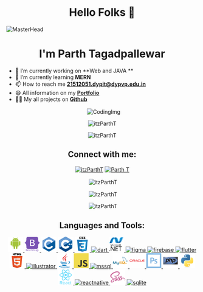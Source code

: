 <h1 align="center">Hello Folks 👋</h1>

![MasterHead](https://user-images.githubusercontent.com/74352611/151704311-fa5649c9-6fac-4640-9b7e-54a3d760521a.gif)

<h1 align="center">I'm Parth Tagadpallewar</h1>

- 🔭 I’m currently working on **Web and JAVA **
- 🌱 I’m currently learning **MERN**
- 📫 How to reach me **21512051.dypit@dypvp.edu.in**
- 😄 All information on my **[Portfolio](https://itzParthT.github.io/PortfolioWebsite/)**
- 👨‍🎓 My all projects on **[Github](https://github.com/itzParthT)**

<p align="center">&nbsp;
<img style="height:350px; width:400px;" align="center" alt="CodingImg" src="GitHub GIF.gif"/>
</p>

<p align="center"> <img src="https://komarev.com/ghpvc/?username=itzParthT&label=Profile%20views&color=0e75b6&style=flat" alt="itzParthT" /> </p>
<!-- <img src="https://visitor-badge.laobi.icu/badge?page_id=itzParthT" alt="visitor badge"/> -->

<p align="center"> <img src="https://github-profile-trophy.vercel.app/?username=itzParthT&theme=algolia&margin-w=20" alt="itzParthT" /></a> </p>

<h2 align="center">Connect with me:</h2>
<p align="center">
<a href="https://www.linkedin.com/in/parth-tagadpallewar/" target="blank"><img align="center" src="https://raw.githubusercontent.com/rahuldkjain/github-profile-readme-generator/master/src/images/icons/Social/linked-in-alt.svg" alt="itzParthT" height="27" width="37" /></a>
<a href="https://instagram.com/parth.tagadpallewar" target="blank"><img align="center" src="https://raw.githubusercontent.com/rahuldkjain/github-profile-readme-generator/master/src/images/icons/Social/instagram.svg" alt="Parth T" height="30" width="40" /></a>
</p>

<p align="center">&nbsp;<img align="center" src="https://github-readme-stats.vercel.app/api?username=itzParthT&show_icons=true&locale=en&theme=algolia" alt="itzParthT" /></p>

<p align="center">&nbsp;<img align="center" src="https://github-readme-streak-stats.herokuapp.com/?user=itzParthT&theme=algolia" alt="itzParthT" /></p>

<p align="center">&nbsp;<img src="https://github-readme-stats.vercel.app/api/top-langs?username=itzParthT&show_icons=true&locale=en&layout=compact&theme=algolia" alt="itzParthT" /></p>

<h2 align="center">Languages and Tools:</h2>
<p align="center"> <a href="https://developer.android.com" target="_blank" rel="noopener noreferrer"> <img src="https://raw.githubusercontent.com/devicons/devicon/master/icons/android/android-original-wordmark.svg" alt="android" width="40" height="40"/> </a> <a href="https://getbootstrap.com" target="_blank" rel="noreferrer"> <img src="https://raw.githubusercontent.com/devicons/devicon/master/icons/bootstrap/bootstrap-plain-wordmark.svg" alt="bootstrap" width="40" height="40"/> </a> <a href="https://www.cprogramming.com/" target="_blank" rel="noopener noreferrer"> <img src="https://raw.githubusercontent.com/devicons/devicon/master/icons/c/c-original.svg" alt="c" width="40" height="40"/> </a> <a href="https://www.w3schools.com/cpp/" target="_blank" rel="noreferrer"> <img src="https://raw.githubusercontent.com/devicons/devicon/master/icons/cplusplus/cplusplus-original.svg" alt="cplusplus" width="40" height="40"/> </a> <a href="https://www.w3schools.com/css/" target="_blank" rel="noopener noreferrer"> <img src="https://raw.githubusercontent.com/devicons/devicon/master/icons/css3/css3-original-wordmark.svg" alt="css3" width="40" height="40"/> </a> <a href="https://dart.dev" target="_blank" rel="noopener noreferrer"> <img src="https://www.vectorlogo.zone/logos/dartlang/dartlang-icon.svg" alt="dart" width="40" height="40"/> </a> <a href="https://dotnet.microsoft.com/" target="_blank" rel="noopener noreferrer"> <img src="https://raw.githubusercontent.com/devicons/devicon/master/icons/dot-net/dot-net-original-wordmark.svg" alt="dotnet" width="40" height="40"/> </a> <a href="https://www.figma.com/" target="_blank" rel="noopener noreferrer"> <img src="https://www.vectorlogo.zone/logos/figma/figma-icon.svg" alt="figma" width="40" height="40"/> </a> <a href="https://firebase.google.com/" target="_blank" rel="noopener noreferrer"> <img src="https://www.vectorlogo.zone/logos/firebase/firebase-icon.svg" alt="firebase" width="40" height="40"/> </a> <a href="https://flutter.dev" target="_blank" rel="noopener noreferrer"> <img src="https://www.vectorlogo.zone/logos/flutterio/flutterio-icon.svg" alt="flutter" width="40" height="40"/> </a> <a href="https://www.w3.org/html/" target="_blank" rel="noreferrer"> <img src="https://raw.githubusercontent.com/devicons/devicon/master/icons/html5/html5-original-wordmark.svg" alt="html5" width="40" height="40"/> </a> <a href="https://www.adobe.com/in/products/illustrator.html" target="_blank" rel="noreferrer"> <img src="https://www.vectorlogo.zone/logos/adobe_illustrator/adobe_illustrator-icon.svg" alt="illustrator" width="40" height="40"/> </a> <a href="https://www.java.com" target="_blank" rel="noreferrer"> <img src="https://raw.githubusercontent.com/devicons/devicon/master/icons/java/java-original.svg" alt="java" width="40" height="40"/> </a> <a href="https://developer.mozilla.org/en-US/docs/Web/JavaScript" target="_blank" rel="noreferrer"> <img src="https://raw.githubusercontent.com/devicons/devicon/master/icons/javascript/javascript-original.svg" alt="javascript" width="40" height="40"/> </a> <a href="https://www.microsoft.com/en-us/sql-server" target="_blank" rel="noreferrer"> <img src="https://www.svgrepo.com/show/303229/microsoft-sql-server-logo.svg" alt="mssql" width="40" height="40"/> </a> <a href="https://www.mysql.com/" target="_blank" rel="noreferrer"> <img src="https://raw.githubusercontent.com/devicons/devicon/master/icons/mysql/mysql-original-wordmark.svg" alt="mysql" width="40" height="40"/> </a> <a href="https://www.oracle.com/" target="_blank" rel="noreferrer"> <img src="https://raw.githubusercontent.com/devicons/devicon/master/icons/oracle/oracle-original.svg" alt="oracle" width="40" height="40"/> </a> <a href="https://www.photoshop.com/en" target="_blank" rel="noreferrer"> <img src="https://raw.githubusercontent.com/devicons/devicon/master/icons/photoshop/photoshop-line.svg" alt="photoshop" width="40" height="40"/> </a> <a href="https://www.php.net" target="_blank" rel="noreferrer"> <img src="https://raw.githubusercontent.com/devicons/devicon/master/icons/php/php-original.svg" alt="php" width="40" height="40"/> </a> <a href="https://www.python.org" target="_blank" rel="noreferrer"> <img src="https://raw.githubusercontent.com/devicons/devicon/master/icons/python/python-original.svg" alt="python" width="40" height="40"/> </a> <a href="https://reactjs.org/" target="_blank" rel="noreferrer"> <img src="https://raw.githubusercontent.com/devicons/devicon/master/icons/react/react-original-wordmark.svg" alt="react" width="40" height="40"/> </a> <a href="https://reactnative.dev/" target="_blank" rel="noreferrer"> <img src="https://reactnative.dev/img/header_logo.svg" alt="reactnative" width="40" height="40"/> </a> <a href="https://sass-lang.com" target="_blank" rel="noreferrer"> <img src="https://raw.githubusercontent.com/devicons/devicon/master/icons/sass/sass-original.svg" alt="sass" width="40" height="40"/> </a> <a href="https://www.sqlite.org/" target="_blank" rel="noreferrer"> <img src="https://www.vectorlogo.zone/logos/sqlite/sqlite-icon.svg" alt="sqlite" width="40" height="40"/> </a>
